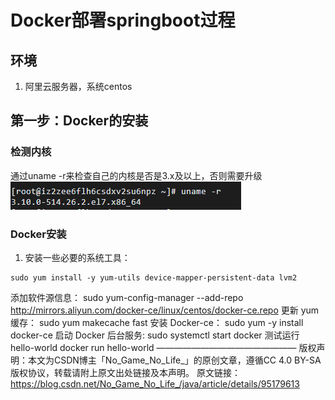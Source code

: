 # Docker部署springboot过程

## 环境
1. 阿里云服务器，系统centos

## 第一步：Docker的安装
### 检测内核
通过uname -r来检查自己的内核是否是3.x及以上，否则需要升级
![title](https://raw.githubusercontent.com/pallcard/noteImg/master/noteImg/2020/05/18/1589810615789-1589810615814.png)

### Docker安装
1. 安装一些必要的系统工具：
```
sudo yum install -y yum-utils device-mapper-persistent-data lvm2
```
添加软件源信息：
sudo yum-config-manager --add-repo http://mirrors.aliyun.com/docker-ce/linux/centos/docker-ce.repo
更新 yum 缓存：
sudo yum makecache fast
安装 Docker-ce：
sudo yum -y install docker-ce
启动 Docker 后台服务:
sudo systemctl start docker
测试运行 hello-world
docker run hello-world
————————————————
版权声明：本文为CSDN博主「No_Game_No_Life_」的原创文章，遵循CC 4.0 BY-SA版权协议，转载请附上原文出处链接及本声明。
原文链接：https://blog.csdn.net/No_Game_No_Life_/java/article/details/95179613



